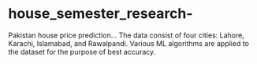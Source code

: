 # house_semester_research-

Pakistan house price prediction...
The data consist of four cities: Lahore, Karachi, Islamabad, and Rawalpandi.
Various ML algorithms are applied to the dataset for the purpose of best accuracy.
